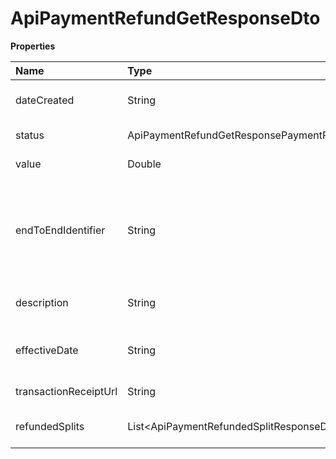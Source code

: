 # ApiPaymentRefundGetResponseDto

**Properties**

| Name                  | Type                                           | Required | Description                                                             |
| :-------------------- | :--------------------------------------------- | :------- | :---------------------------------------------------------------------- |
| dateCreated           | String                                         | ❌       | Refund creation date                                                    |
| status                | ApiPaymentRefundGetResponsePaymentRefundStatus | ❌       | Refund status                                                           |
| value                 | Double                                         | ❌       | Refund value                                                            |
| endToEndIdentifier    | String                                         | ❌       | (Pix only) Unique identifier of the Pix transaction at the Central Bank |
| description           | String                                         | ❌       | Description of the refund                                               |
| effectiveDate         | String                                         | ❌       | (Pix only) Refund effective date                                        |
| transactionReceiptUrl | String                                         | ❌       | Transaction receipt link                                                |
| refundedSplits        | List\<ApiPaymentRefundedSplitResponseDto\>     | ❌       | Refunded Splits, if any                                                 |

<!-- This file was generated by liblab | https://liblab.com/ -->
